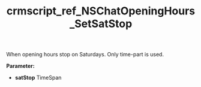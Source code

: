 ﻿---
title: crmscript_ref_NSChatOpeningHours_SetSatStop
description: NSChatOpeningHours.SetSatStop(TimeSpan satStop)
intellisense: NSChatOpeningHours.SetSatStop
keywords: NSChatOpeningHours, GetSatStop
so.topic: reference
---

When opening hours stop on Saturdays. Only time-part is used.

**Parameter:** 
 - **satStop** TimeSpan

